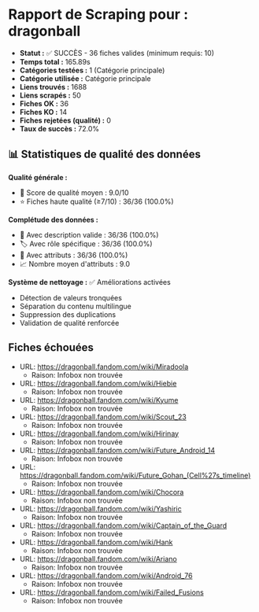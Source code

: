 # Rapport de Scraping pour : dragonball
- **Statut :** ✅ SUCCÈS - 36 fiches valides (minimum requis: 10)
- **Temps total :** 165.89s
- **Catégories testées :** 1 (Catégorie principale)
- **Catégorie utilisée :** Catégorie principale
- **Liens trouvés :** 1688
- **Liens scrapés :** 50
- **Fiches OK :** 36
- **Fiches KO :** 14
- **Fiches rejetées (qualité) :** 0
- **Taux de succès :** 72.0%

## 📊 Statistiques de qualité des données

**Qualité générale :**
- 🎯 Score de qualité moyen : 9.0/10
- ⭐ Fiches haute qualité (≥7/10) : 36/36 (100.0%)

**Complétude des données :**
- 📝 Avec description valide : 36/36 (100.0%)
- 🏷️ Avec rôle spécifique : 36/36 (100.0%)
- 🔖 Avec attributs : 36/36 (100.0%)
- 📈 Nombre moyen d'attributs : 9.0

**Système de nettoyage :** ✅ Améliorations activées
- Détection de valeurs tronquées
- Séparation du contenu multilingue  
- Suppression des duplications
- Validation de qualité renforcée

## Fiches échouées
- URL: https://dragonball.fandom.com/wiki/Miradoola
  - Raison: Infobox non trouvée
- URL: https://dragonball.fandom.com/wiki/Hiebie
  - Raison: Infobox non trouvée
- URL: https://dragonball.fandom.com/wiki/Kyume
  - Raison: Infobox non trouvée
- URL: https://dragonball.fandom.com/wiki/Scout_23
  - Raison: Infobox non trouvée
- URL: https://dragonball.fandom.com/wiki/Hirinay
  - Raison: Infobox non trouvée
- URL: https://dragonball.fandom.com/wiki/Future_Android_14
  - Raison: Infobox non trouvée
- URL: https://dragonball.fandom.com/wiki/Future_Gohan_(Cell%27s_timeline)
  - Raison: Infobox non trouvée
- URL: https://dragonball.fandom.com/wiki/Chocora
  - Raison: Infobox non trouvée
- URL: https://dragonball.fandom.com/wiki/Yashiric
  - Raison: Infobox non trouvée
- URL: https://dragonball.fandom.com/wiki/Captain_of_the_Guard
  - Raison: Infobox non trouvée
- URL: https://dragonball.fandom.com/wiki/Hank
  - Raison: Infobox non trouvée
- URL: https://dragonball.fandom.com/wiki/Ariano
  - Raison: Infobox non trouvée
- URL: https://dragonball.fandom.com/wiki/Android_76
  - Raison: Infobox non trouvée
- URL: https://dragonball.fandom.com/wiki/Failed_Fusions
  - Raison: Infobox non trouvée
